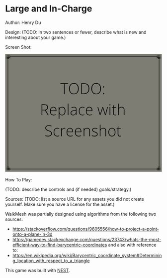 # Large and In-Charge

Author: Henry Du

Design: (TODO: In two sentences or fewer, describe what is new and interesting about your game.)

Screen Shot:

![Screen Shot](screenshot.png)

How To Play:

(TODO: describe the controls and (if needed) goals/strategy.)

Sources: (TODO: list a source URL for any assets you did not create yourself. Make sure you have a license for the asset.)

WalkMesh was partially designed using algorithms from the following two sources:
- https://stackoverflow.com/questions/9605556/how-to-project-a-point-onto-a-plane-in-3d
- https://gamedev.stackexchange.com/questions/23743/whats-the-most-efficient-way-to-find-barycentric-coordinates
and also with reference to:
- https://en.wikipedia.org/wiki/Barycentric_coordinate_system#Determining_location_with_respect_to_a_triangle


This game was built with [NEST](NEST.md).

